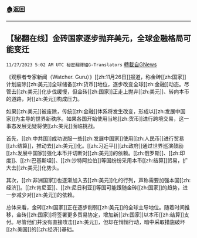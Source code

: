 ###  [:house:返回](README.md)
---


## 【秘翻在线】金砖国家逐步抛弃美元，全球金融格局可能变迁
`11/27/2023 5:02 AM UTC 秘密翻譯組G-Translators` [轉載自GNews](https://gnews.org/articles/2041017)

         

《观察者专家新闻（Watcher. Guru）》[[zh:11月26日]]报道，称金砖[[zh:国家]]计划废除[[zh:美元]]全球储备[[zh:货币]]地位，逐步改变全球[[zh:金融]]动态。尽管去[[zh:美元]]化步伐缓慢，但金砖[[zh:国家]]正走上抛弃[[zh:美元]]、转向本币的道路，对[[zh:美元]]构成压力。

如果[[zh:美元]]被废除，传统[[zh:金融]]体系将发生改变，形成以[[zh:发展中国家]]为主导的世界新秩序。如果各国开始使用当地[[zh:货币]]进行跨境交易，这一事态发展无疑将使[[zh:美元]]面临挑战。

首先，[[zh:中共国]]成功说服一些[[zh:发展中国家]]使用[[zh:人民币]]进行贸易[[zh:结算]]，推动去[[zh:美元]]化。[[zh:习近平]][[zh:政府]]通过世界巡演鼓励[[zh:发展中国家]]强化本币并切断对[[zh:美元]]的依赖。[[zh:俄罗斯]]、[[zh:印度]]、[[zh:巴基斯坦]]、[[zh:沙特阿拉伯]]等国纷纷采用本币[[zh:结算]]贸易，扩大去[[zh:美元]]化势头。

其次，[[zh:非洲国家]]也逐渐加入去[[zh:美元]]化的行列，声称需要加强本国[[zh:经济]]。[[zh:肯尼亚]]、[[zh:尼日利亚]]等国可能跟随金砖[[zh:国家]]的趋势，进一步减少对[[zh:美元]]的依赖。

总体来看，金砖[[zh:国家]]正在逐步削弱[[zh:美元]]的全球主导地位。随着时间推移，金砖[[zh:国家]]将签署更多贸易协定，增加新[[zh:国家]]以本币[[zh:结算]]支付。尽管他们并没有直接攻击[[zh:美元]]，但却在悄悄行动，暗中采取措施破坏[[zh:美国]]的[[zh:经济]]基础。
